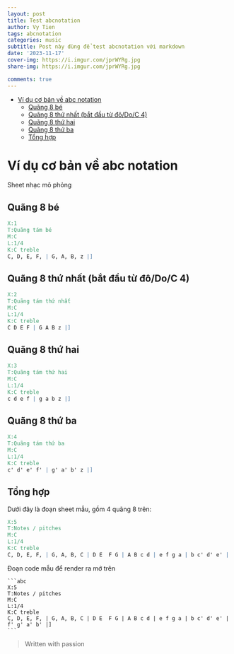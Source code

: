 ```yaml
---
layout: post
title: Test abcnotation
author: Vy Tien
tags: abcnotation
categories: music
subtitle: Post này dùng để test abcnotation với markdown
date: '2023-11-17'
cover-img: https://i.imgur.com/jprWYRg.jpg
share-img: https://i.imgur.com/jprWYRg.jpg

comments: true
---
```



<ul>
<li><a href="#ví-dụ-cơ-bản-về-abc-notation">Ví dụ cơ bản về abc notation</a>
<ul>
<li><a href="#quãng-8-bé">Quãng 8 bé</a></li>
<li><a href="#quãng-8-thứ-nhất-bắt-đầu-từ-đôdoc-4">Quãng 8 thứ nhất (bắt đầu từ đô/Do/C 4)</a></li>
<li><a href="#quãng-8-thứ-hai">Quãng 8 thứ hai</a></li>
<li><a href="#quãng-8-thứ-ba">Quãng 8 thứ ba</a></li>
<li><a href="#tổng-hợp">Tổng hợp</a></li>
</ul>
</li>
</ul>


# Ví dụ cơ bản về abc notation

Sheet nhạc mô phỏng
## Quãng 8 bé
```abc
X:1
T:Quãng tám bé
M:C
L:1/4
K:C treble
C, D, E, F, | G, A, B, z |]
```
## Quãng 8 thứ nhất (bắt đầu từ đô/Do/C 4)
```abc
X:2
T:Quãng tám thứ nhất
M:C
L:1/4
K:C treble
C D E F | G A B z |]
```
## Quãng 8 thứ hai
```abc
X:3
T:Quãng tám thứ hai
M:C
L:1/4
K:C treble
c d e f | g a b z |]
```
## Quãng 8 thứ ba
```abc
X:4
T:Quãng tám thứ ba
M:C
L:1/4
K:C treble
c' d' e' f' | g' a' b' z |]
```
## Tổng hợp
Dưới đây là đoạn sheet mẫu, gồm 4 quãng 8 trên:
```abc
X:5
T:Notes / pitches
M:C
L:1/4
K:C treble
C, D, E, F, | G, A, B, C | D E  F G | A B c d | e f g a | b c' d' e' | f' g' a' b' |]
```
Đoạn code mẫu để render ra mớ trên
~~~
```abc
X:5
T:Notes / pitches
M:C
L:1/4
K:C treble
C, D, E, F, | G, A, B, C | D E  F G | A B c d | e f g a | b c' d' e' | f' g' a' b' |]
```
~~~

> Written with passion

